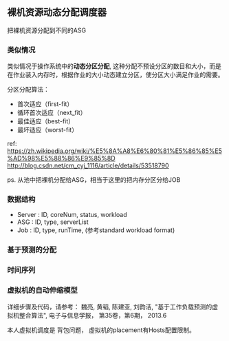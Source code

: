 ## 裸机资源动态分配调度器

把裸机资源分配到不同的ASG

### 类似情况
类似情况于操作系统中的**动态分区分配**, 这种分配不预设分区的数目和大小，而是在作业装入内存时，根据作业的大小动态建立分区，使分区大小满足作业的需要。

分区分配算法：
- 首次适应（first-fit）
- 循环首次适应（next_fit）
- 最佳适应（best-fit）
- 最坏适应（worst-fit）

ref: https://zh.wikipedia.org/wiki/%E5%8A%A8%E6%80%81%E5%86%85%E5%AD%98%E5%88%86%E9%85%8D
http://blog.csdn.net/cm_cyj_1116/article/details/53518790


ps. 从池中把裸机分配给ASG，相当于这里的把内存分区分给JOB

### 数据结构

- Server : ID, coreNum, status, workload
- ASG : ID, type, serverList
- Job : ID, type, runTime, (参考standard workload format)

### 基于预测的分配

### 时间序列









### 虚拟机的自动伸缩模型
详细步骤及代码，请参考： 
	魏亮, 黄韬, 陈建亚, 刘韵洁, "基于工作负载预测的虚拟机整合算法", 电子与信息学报， 第35卷，第6期， 2013.6

本人虚拟机调度是 背包问题， 虚拟机的placement有Hosts配置限制。
